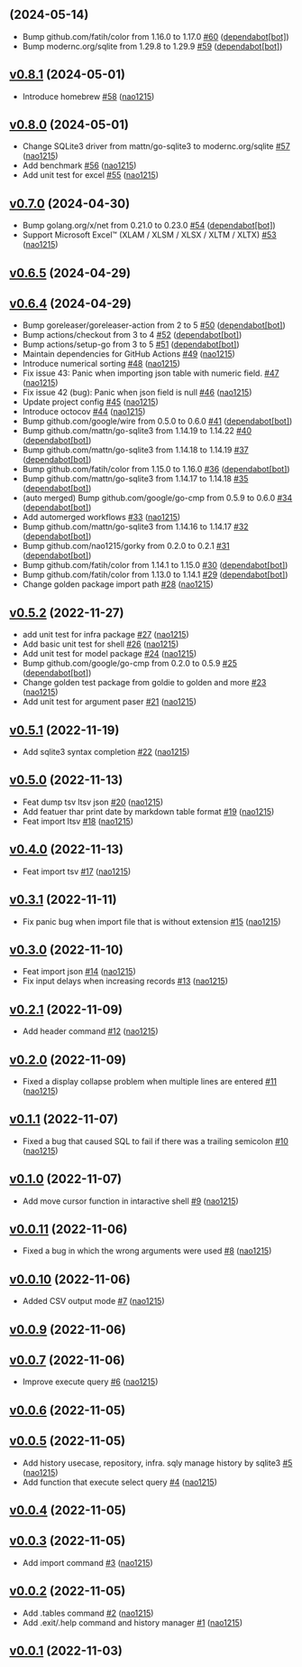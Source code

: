## [](https://github.com/nao1215/sqly/compare/v0.8.1...) (2024-05-14)

* Bump github.com/fatih/color from 1.16.0 to 1.17.0 [#60](https://github.com/nao1215/sqly/pull/60) ([dependabot[bot]](https://github.com/apps/dependabot))
* Bump modernc.org/sqlite from 1.29.8 to 1.29.9 [#59](https://github.com/nao1215/sqly/pull/59) ([dependabot[bot]](https://github.com/apps/dependabot))

## [v0.8.1](https://github.com/nao1215/sqly/compare/v0.8.0...v0.8.1) (2024-05-01)

* Introduce homebrew [#58](https://github.com/nao1215/sqly/pull/58) ([nao1215](https://github.com/nao1215))

## [v0.8.0](https://github.com/nao1215/sqly/compare/v0.7.0...v0.8.0) (2024-05-01)

* Change SQLite3 driver from mattn/go-sqlite3 to modernc.org/sqlite [#57](https://github.com/nao1215/sqly/pull/57) ([nao1215](https://github.com/nao1215))
* Add benchmark [#56](https://github.com/nao1215/sqly/pull/56) ([nao1215](https://github.com/nao1215))
* Add unit test for excel [#55](https://github.com/nao1215/sqly/pull/55) ([nao1215](https://github.com/nao1215))

## [v0.7.0](https://github.com/nao1215/sqly/compare/v0.6.5...v0.7.0) (2024-04-30)

* Bump golang.org/x/net from 0.21.0 to 0.23.0 [#54](https://github.com/nao1215/sqly/pull/54) ([dependabot[bot]](https://github.com/apps/dependabot))
* Support Microsoft Excel™ (XLAM / XLSM / XLSX / XLTM / XLTX) [#53](https://github.com/nao1215/sqly/pull/53) ([nao1215](https://github.com/nao1215))

## [v0.6.5](https://github.com/nao1215/sqly/compare/v0.6.4...v0.6.5) (2024-04-29)


## [v0.6.4](https://github.com/nao1215/sqly/compare/v0.5.2...v0.6.4) (2024-04-29)

* Bump goreleaser/goreleaser-action from 2 to 5 [#50](https://github.com/nao1215/sqly/pull/50) ([dependabot[bot]](https://github.com/apps/dependabot))
* Bump actions/checkout from 3 to 4 [#52](https://github.com/nao1215/sqly/pull/52) ([dependabot[bot]](https://github.com/apps/dependabot))
* Bump actions/setup-go from 3 to 5 [#51](https://github.com/nao1215/sqly/pull/51) ([dependabot[bot]](https://github.com/apps/dependabot))
* Maintain dependencies for GitHub Actions [#49](https://github.com/nao1215/sqly/pull/49) ([nao1215](https://github.com/nao1215))
* Introduce numerical sorting [#48](https://github.com/nao1215/sqly/pull/48) ([nao1215](https://github.com/nao1215))
* Fix issue 43: Panic when importing json table with numeric field. [#47](https://github.com/nao1215/sqly/pull/47) ([nao1215](https://github.com/nao1215))
* Fix issue 42 (bug): Panic when json field is null [#46](https://github.com/nao1215/sqly/pull/46) ([nao1215](https://github.com/nao1215))
* Update project config [#45](https://github.com/nao1215/sqly/pull/45) ([nao1215](https://github.com/nao1215))
* Introduce octocov [#44](https://github.com/nao1215/sqly/pull/44) ([nao1215](https://github.com/nao1215))
* Bump github.com/google/wire from 0.5.0 to 0.6.0 [#41](https://github.com/nao1215/sqly/pull/41) ([dependabot[bot]](https://github.com/apps/dependabot))
* Bump github.com/mattn/go-sqlite3 from 1.14.19 to 1.14.22 [#40](https://github.com/nao1215/sqly/pull/40) ([dependabot[bot]](https://github.com/apps/dependabot))
* Bump github.com/mattn/go-sqlite3 from 1.14.18 to 1.14.19 [#37](https://github.com/nao1215/sqly/pull/37) ([dependabot[bot]](https://github.com/apps/dependabot))
* Bump github.com/fatih/color from 1.15.0 to 1.16.0 [#36](https://github.com/nao1215/sqly/pull/36) ([dependabot[bot]](https://github.com/apps/dependabot))
* Bump github.com/mattn/go-sqlite3 from 1.14.17 to 1.14.18 [#35](https://github.com/nao1215/sqly/pull/35) ([dependabot[bot]](https://github.com/apps/dependabot))
* (auto merged) Bump github.com/google/go-cmp from 0.5.9 to 0.6.0 [#34](https://github.com/nao1215/sqly/pull/34) ([dependabot[bot]](https://github.com/apps/dependabot))
* Add automerged workflows [#33](https://github.com/nao1215/sqly/pull/33) ([nao1215](https://github.com/nao1215))
* Bump github.com/mattn/go-sqlite3 from 1.14.16 to 1.14.17 [#32](https://github.com/nao1215/sqly/pull/32) ([dependabot[bot]](https://github.com/apps/dependabot))
* Bump github.com/nao1215/gorky from 0.2.0 to 0.2.1 [#31](https://github.com/nao1215/sqly/pull/31) ([dependabot[bot]](https://github.com/apps/dependabot))
* Bump github.com/fatih/color from 1.14.1 to 1.15.0 [#30](https://github.com/nao1215/sqly/pull/30) ([dependabot[bot]](https://github.com/apps/dependabot))
* Bump github.com/fatih/color from 1.13.0 to 1.14.1 [#29](https://github.com/nao1215/sqly/pull/29) ([dependabot[bot]](https://github.com/apps/dependabot))
* Change golden package import path [#28](https://github.com/nao1215/sqly/pull/28) ([nao1215](https://github.com/nao1215))

## [v0.5.2](https://github.com/nao1215/sqly/compare/v0.5.1...v0.5.2) (2022-11-27)

* add unit test for infra package [#27](https://github.com/nao1215/sqly/pull/27) ([nao1215](https://github.com/nao1215))
* Add basic unit test for shell [#26](https://github.com/nao1215/sqly/pull/26) ([nao1215](https://github.com/nao1215))
* Add unit test for model package [#24](https://github.com/nao1215/sqly/pull/24) ([nao1215](https://github.com/nao1215))
* Bump github.com/google/go-cmp from 0.2.0 to 0.5.9 [#25](https://github.com/nao1215/sqly/pull/25) ([dependabot[bot]](https://github.com/apps/dependabot))
* Change golden test package from goldie to golden and more [#23](https://github.com/nao1215/sqly/pull/23) ([nao1215](https://github.com/nao1215))
* Add unit test for argument paser [#21](https://github.com/nao1215/sqly/pull/21) ([nao1215](https://github.com/nao1215))

## [v0.5.1](https://github.com/nao1215/sqly/compare/v0.5.0...v0.5.1) (2022-11-19)

* Add sqlite3 syntax completion [#22](https://github.com/nao1215/sqly/pull/22) ([nao1215](https://github.com/nao1215))

## [v0.5.0](https://github.com/nao1215/sqly/compare/v0.4.0...v0.5.0) (2022-11-13)

* Feat dump tsv ltsv json [#20](https://github.com/nao1215/sqly/pull/20) ([nao1215](https://github.com/nao1215))
* Add featuer thar print date by markdown table format [#19](https://github.com/nao1215/sqly/pull/19) ([nao1215](https://github.com/nao1215))
* Feat import ltsv [#18](https://github.com/nao1215/sqly/pull/18) ([nao1215](https://github.com/nao1215))

## [v0.4.0](https://github.com/nao1215/sqly/compare/v0.3.1...v0.4.0) (2022-11-13)

* Feat import tsv [#17](https://github.com/nao1215/sqly/pull/17) ([nao1215](https://github.com/nao1215))

## [v0.3.1](https://github.com/nao1215/sqly/compare/v0.3.0...v0.3.1) (2022-11-11)

* Fix panic bug when import file that is without extension [#15](https://github.com/nao1215/sqly/pull/15) ([nao1215](https://github.com/nao1215))

## [v0.3.0](https://github.com/nao1215/sqly/compare/v0.2.1...v0.3.0) (2022-11-10)

* Feat import json [#14](https://github.com/nao1215/sqly/pull/14) ([nao1215](https://github.com/nao1215))
* Fix input delays when increasing records [#13](https://github.com/nao1215/sqly/pull/13) ([nao1215](https://github.com/nao1215))

## [v0.2.1](https://github.com/nao1215/sqly/compare/v0.2.0...v0.2.1) (2022-11-09)

* Add header command [#12](https://github.com/nao1215/sqly/pull/12) ([nao1215](https://github.com/nao1215))

## [v0.2.0](https://github.com/nao1215/sqly/compare/v0.1.1...v0.2.0) (2022-11-09)

* Fixed a display collapse problem when multiple lines are entered [#11](https://github.com/nao1215/sqly/pull/11) ([nao1215](https://github.com/nao1215))

## [v0.1.1](https://github.com/nao1215/sqly/compare/v0.1.0...v0.1.1) (2022-11-07)

* Fixed a bug that caused SQL to fail if there was a trailing semicolon [#10](https://github.com/nao1215/sqly/pull/10) ([nao1215](https://github.com/nao1215))

## [v0.1.0](https://github.com/nao1215/sqly/compare/v0.0.11...v0.1.0) (2022-11-07)

* Add move cursor function in intaractive shell [#9](https://github.com/nao1215/sqly/pull/9) ([nao1215](https://github.com/nao1215))

## [v0.0.11](https://github.com/nao1215/sqly/compare/v0.0.10...v0.0.11) (2022-11-06)

* Fixed a bug in which the wrong arguments were used [#8](https://github.com/nao1215/sqly/pull/8) ([nao1215](https://github.com/nao1215))

## [v0.0.10](https://github.com/nao1215/sqly/compare/v0.0.9...v0.0.10) (2022-11-06)

* Added CSV output mode [#7](https://github.com/nao1215/sqly/pull/7) ([nao1215](https://github.com/nao1215))

## [v0.0.9](https://github.com/nao1215/sqly/compare/v0.0.7...v0.0.9) (2022-11-06)


## [v0.0.7](https://github.com/nao1215/sqly/compare/v0.0.6...v0.0.7) (2022-11-06)

* Improve execute query [#6](https://github.com/nao1215/sqly/pull/6) ([nao1215](https://github.com/nao1215))

## [v0.0.6](https://github.com/nao1215/sqly/compare/v0.0.5...v0.0.6) (2022-11-05)


## [v0.0.5](https://github.com/nao1215/sqly/compare/v0.0.4...v0.0.5) (2022-11-05)

* Add history usecase, repository, infra. sqly manage history by sqlite3 [#5](https://github.com/nao1215/sqly/pull/5) ([nao1215](https://github.com/nao1215))
* Add function that execute select query [#4](https://github.com/nao1215/sqly/pull/4) ([nao1215](https://github.com/nao1215))

## [v0.0.4](https://github.com/nao1215/sqly/compare/v0.0.3...v0.0.4) (2022-11-05)


## [v0.0.3](https://github.com/nao1215/sqly/compare/v0.0.2...v0.0.3) (2022-11-05)

* Add import command [#3](https://github.com/nao1215/sqly/pull/3) ([nao1215](https://github.com/nao1215))

## [v0.0.2](https://github.com/nao1215/sqly/compare/v0.0.1...v0.0.2) (2022-11-05)

* Add .tables command [#2](https://github.com/nao1215/sqly/pull/2) ([nao1215](https://github.com/nao1215))
* Add .exit/.help command and history manager [#1](https://github.com/nao1215/sqly/pull/1) ([nao1215](https://github.com/nao1215))

## [v0.0.1](https://github.com/nao1215/sqly/compare/dbf99896449e...v0.0.1) (2022-11-03)


